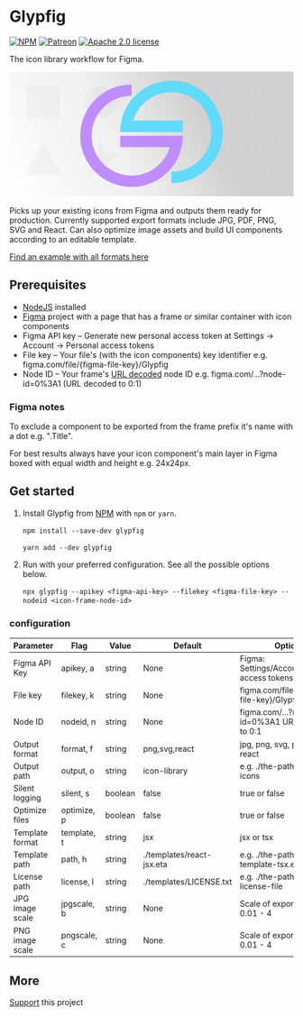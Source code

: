 # Glypfig

[![NPM](https://img.shields.io/npm/v/glypfig/latest?style=flat-square&logo=npm)](https://www.npmjs.com/package/glypfig)
[![Patreon](https://img.shields.io/badge/Patreon-donate-blue?style=flat-square&logo=patreon)](https://www.patreon.com/Glypfig)
[![Apache 2.0 license](https://img.shields.io/badge/license-Apache%202.0-blue?style=flat-square&logo=apache)](https://www.apache.org/licenses/LICENSE-2.0)

The icon library workflow for Figma.

![Glypfig icon library creator](header.png)

Picks up your existing icons from Figma and outputs them ready for production. Currently supported export formats include JPG, PDF, PNG, SVG and React. Can also optimize image assets and build UI components according to an editable template.

[Find an example with all formats here](https://laitine.github.io/glypfig/)

## Prerequisites

* [NodeJS](https://nodejs.org/) installed
* [Figma](https://www.figma.com/) project with a page that has a frame or similar container with icon components
* Figma API key – Generate new personal access token at Settings -> Account -> Personal access tokens
* File key – Your file's (with the icon components) key identifier e.g. figma.com/file/{figma-file-key}/Glypfig
* Node ID – Your frame's [URL decoded](https://www.urldecoder.io/) node ID e.g. figma.com/...?node-id=0%3A1 (URL decoded to 0:1)

### Figma notes

To exclude a component to be exported from the frame prefix it's name with a dot e.g. ".Title".

For best results always have your icon component's main layer in Figma boxed with equal width and height e.g. 24x24px.

## Get started

1. Install Glypfig from [NPM](https://www.npmjs.com/package/glypfig) with `npm` or `yarn`.

    ```shell
    npm install --save-dev glypfig
    ```

    ```shell
    yarn add --dev glypfig
    ```

2. Run with your preferred configuration. See all the possible options below.

    ```shell
    npx glypfig --apikey <figma-api-key> --filekey <figma-file-key> --nodeid <icon-frame-node-id>
    ```

### configuration

| Parameter       |  Flag         | Value   | Default                   | Options                                           |
| --------------- | ------------- | ------- | --------------------------|-------------------------------------------------- |
| Figma API Key   | apikey, a     | string  | None                      | Figma: Settings/Account/Personal access tokens    |
| File key        | filekey, k    | string  | None                      | figma.com/file/{figma-file-key}/Glypfig           |
| Node ID         | nodeid, n     | string  | None                      | figma.com/...?node-id=0%3A1 URL decoded to 0:1    |
| Output format   | format, f     | string  | png,svg,react             | jpg, png, svg, pdf and react                      |
| Output path     | output, o     | string  | icon-library              | e.g. ./the-path/to/your-icons                     |
| Silent logging  | silent, s     | boolean | false                     | true or false                                     |
| Optimize files  | optimize, p   | boolean | false                     | true or false                                     |
| Template format | template, t   | string  | jsx                       | jsx or tsx                                        |
| Template path   | path, h       | string  | ./templates/react-jsx.eta | e.g. ./the-path/to/your-template-tsx.eta          |
| License path    | license, l    | string  | ./templates/LICENSE.txt   | e.g. ./the-path/to/your-license-file              |
| JPG image scale | jpgscale, b   | string  | None                      | Scale of exported image 0.01 - 4                  |
| PNG image scale | pngscale, c   | string  | None                      | Scale of exported image 0.01 - 4                  |

## More

[Support](https://www.patreon.com/Glypfig) this project
